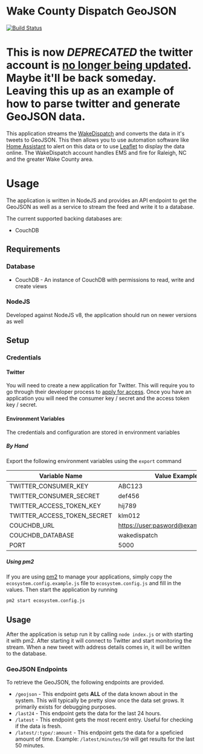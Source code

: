 # Wake County Dispatch GeoJSON
[![Build Status](https://travis-ci.org/pcon/raleighDispatch-geojson.svg?branch=master)](https://travis-ci.org/pcon/raleighDispatch-geojson)


# This is now *DEPRECATED* the twitter account is [no longer being updated](https://twitter.com/WakeDispatch/status/1123971212227620865).  Maybe it'll be back someday.  Leaving this up as an example of how to parse twitter and generate GeoJSON data.

This application streams the [WakeDispatch](https://twitter.com/WakeDispatch) and converts the data in it's tweets to GeoJSON.  This then allows you to use automation software like [Home Assistant](https://www.home-assistant.io/components/geo_json_events/) to alert on this data or to use [Leaflet](https://leafletjs.com/examples/geojson/) to display the data online.  The WakeDispatch account handles EMS and fire for Raleigh, NC and the greater Wake County area.

# Usage
The application is written in NodeJS and provides an API endpoint to get the GeoJSON as well as a service to stream the feed and write it to a database.

The current supported backing databases are:
*   CouchDB

## Requirements
### Database
*   CouchDB - An instance of CouchDB with permissions to read, write and create views

### NodeJS
Developed against NodeJS v8, the application should run on newer versions as well

## Setup
### Credentials
#### Twitter
You will need to create a new application for Twitter.  This will require you to go through their developer process to [apply for access](https://developer.twitter.com/en/apply-for-access.html).  Once you have an application you will need the consumer key / secret and the access token key / secret.
#### Environment Variables
The credentials and configuration are stored in environment variables

##### By Hand
Export the following environment variables using the `export` command

| Variable Name | Value Example |
| ------------- | ----------------- |
| TWITTER_CONSUMER_KEY | ABC123 |
| TWITTER_CONSUMER_SECRET | def456 |
| TWITTER_ACCESS_TOKEN_KEY | hij789 |
| TWITTER_ACCESS_TOKEN_SECRET | klm012 |
| COUCHDB_URL | <https://user:pasword@example.com:443> |
| COUCHDB_DATABASE | wakedispatch |
| PORT | 5000 |

##### Using pm2
If you are using [pm2](http://pm2.keymetrics.io/) to manage your applications, simply copy the `ecosystem.config.example.js` file to `ecosystem.config.js` and fill in the values.  Then start the application by running

```bash
pm2 start ecosystem.config.js
```

## Usage
After the application is setup run it by calling `node index.js` or with starting it with pm2.  After starting it will connect to Twitter and start monitoring the stream.  When a new tweet with address details comes in, it will be written to the database.

### GeoJSON Endpoints
To retrieve the GeoJSON, the following endpoints are provided.

*   `/geojson` - This endpoint gets **ALL** of the data known about in the system.  This will typically be pretty slow once the data set grows.  It primarily exists for debugging purposes.
*   `/last24` - This endpoint gets the data for the last 24 hours.
*   `/latest` - This endpoint gets the most recent entry.  Useful for checking if the data is fresh.
*   `/latest/:type/:amount` - This endpoint gets the data for a speficied amount of time.  Example: `/latest/minutes/50` will get results for the last 50 minutes.